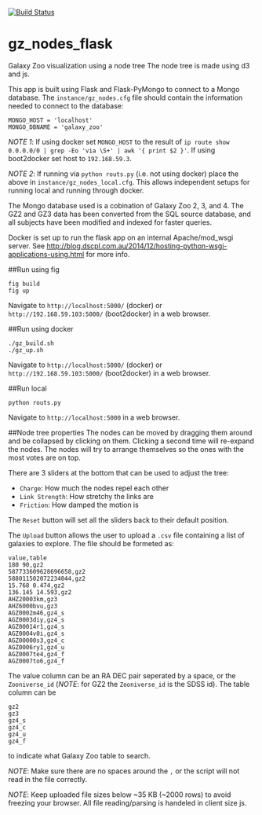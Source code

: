 [![Build Status](http://img.shields.io/badge/Built%20at-%23dotastro-blue.svg?style=flat)](http://dotastronomy.com/six/)

gz_nodes_flask
============

Galaxy Zoo visualization using a node tree
The node tree is made using d3 and js.

This app is built using Flask and Flask-PyMongo to connect to a
Mongo database. The `instance/gz_nodes.cfg` file should contain the
information needed to connect to the database:

```
MONGO_HOST = 'localhost'
MONGO_DBNAME = 'galaxy_zoo'
```

*NOTE 1*: If using docker set `MONGO_HOST` to the result of `ip route
 show 0.0.0.0/0 | grep -Eo 'via \S+' | awk '{ print $2 }'`. If using
 boot2docker set host to `192.168.59.3`. 

*NOTE 2*: If running via `python routs.py` (i.e. not using docker) place the above in
`instance/gz_nodes_local.cfg`. This allows independent setups
for running local and running through docker.

The Mongo database used is a cobination of Galaxy Zoo 2, 3, and 4. The GZ2
and GZ3 data has been converted from the SQL source database, and all subjects
have been modified and indexed for faster queries.

Docker is set up to run the flask app on an internal Apache/mod_wsgi server.
See http://blog.dscpl.com.au/2014/12/hosting-python-wsgi-applications-using.html for more info.

##Run using fig
```
fig build
fig up
```
Navigate to `http://localhost:5000/` (docker) or
`http://192.168.59.103:5000/` (boot2docker) in a web browser.


##Run using docker
```
./gz_build.sh
./gz_up.sh
```
Navigate to `http://localhost:5000/` (docker) or
`http://192.168.59.103:5000/` (boot2docker) in a web browser.

##Run local
```
python routs.py
```
Navigate to `http://localhost:5000` in a web browser.

##Node tree properties
The nodes can be moved by dragging them around and be collapsed by
clicking on them. Clicking a second time will re-expand the nodes.
The nodes will try to arrange themselves so the ones with the most votes
are on top.

There are 3 sliders at the bottom that can be used to adjust the tree:
+ `Charge`: How much the nodes repel each other
+ `Link Strength`: How stretchy the links are
+ `Friction`: How damped the motion is

The `Reset` button will set all the sliders back to their default position.

The `Upload` button allows the user to upload a `.csv` file containing
a list of galaxies to explore. The file should be formeted as:

```
value,table
180 90,gz2
587733609628696658,gz2
588011502072234044,gz2
15.768 0.474,gz2
136.145 14.593,gz2
AHZ20003km,gz3
AHZ6000bvu,gz3
AGZ0002m46,gz4_s
AGZ0003diy,gz4_s
AGZ00014r1,gz4_s
AGZ0004v0i,gz4_s
AGZ00000s3,gz4_c
AGZ0006ry1,gz4_u
AGZ0007te4,gz4_f
AGZ0007to6,gz4_f
```

The value column can be an RA DEC pair seperated by a space, or the
`Zooniverse_id` (*NOTE*: for GZ2 the `Zooniverse_id` is the SDSS id). 
The table column can be

```
gz2
gz3
gz4_s
gz4_c
gz4_u
gz4_f
```
to indicate what Galaxy Zoo table to search.

*NOTE*: Make sure there are no spaces around the `,` or the script
will not read in the file correctly.

*NOTE*: Keep uploaded file sizes below ~35 KB (~2000 rows) to avoid
freezing your browser. All file reading/parsing is handeled in client size js.

